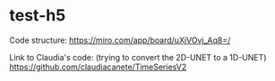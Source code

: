 # test-h5

Code structure: https://miro.com/app/board/uXjVOvj_Aq8=/

Link to Claudia's code: (trying to convert the 2D-UNET to a 1D-UNET)
https://github.com/claudiacanete/TimeSeriesV2
